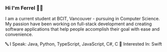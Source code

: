 ### Hi I'm Ferrel 🙋‍♂️

I am a current student at BCIT, Vancouver - pursuing in Computer Science. My passion have been working on full-stack development and creating software applications that help people accomplish their goal with ease and convenience.


🔤 I Speak: Java, Python, TypeScript, JavaScript, C#, C
👀 Interested In: Swift
